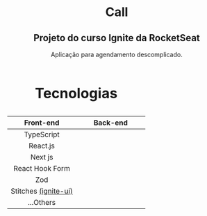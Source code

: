<div align="center">

# Call

## Projeto do curso Ignite da RocketSeat

Aplicação para agendamento descomplicado.

</div>

<table width="350" align="center">
      <caption> <h1 align="center">Tecnologias</h1> </caption>	         
       <thead>                      
               <th width="50%" style="text-align:center" colspan="1">Front-end</th>      
               <th width="50%" style="text-align:center" colspan="2">Back-end</th>      
     </thead>
       <tbody align="center">          
           <tr>                           
                <td colspan="1">TypeScript</td>    
           </tr>
           <tr>             
                 <td colspan="1">React.js</td>       
                      </tr>           
            <tr>             
                 <td colspan="1">Next js</td>  
                       </tr>           
            <tr>             
                 <td colspan="1">React Hook Form</td>             
            </tr>      
             <tr>             
                 <td colspan="1">Zod</td>             
            </tr>                   
           <tr>             
                 <td colspan="1">Stitches 
                    <a href="https://rocketseat-education.github.io/05-design-system/?path=/story/tokens-space--page">
                    (ignite-ui)
                    </a>
                 </td>                     
           </tr>               
           <tr>             
                 <td colspan="1">...Others</th>             
                       </tr>                       
       </tbody>
</table>
